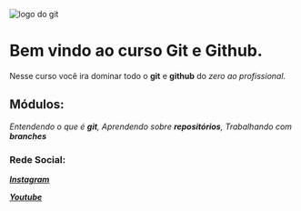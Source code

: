 ![logo do git ](https://cdn.iconscout.com/icon/free/png-256/git-225996.png)

# Bem vindo ao curso Git e Github. 
Nesse curso você ira dominar todo o **git** e **github** do _zero ao profissional._

## Módulos:
_Entendendo o que é **git**, Aprendendo sobre **repositórios**, Trabalhando com **branches**_ 

### Rede Social:
[**_Instagram_**](https://www.instagram.com)

[**_Youtube_**](https://www.youtube.com)


